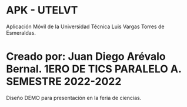 # APK - UTELVT
Aplicación Móvil de la Universidad Técnica Luis Vargas Torres de Esmeraldas.
# Creado por: Juan Diego Arévalo Bernal. 1ERO DE TICS PARALELO A. SEMESTRE 2022-2022
Diseño DEMO para presentación en la feria de ciencias.
